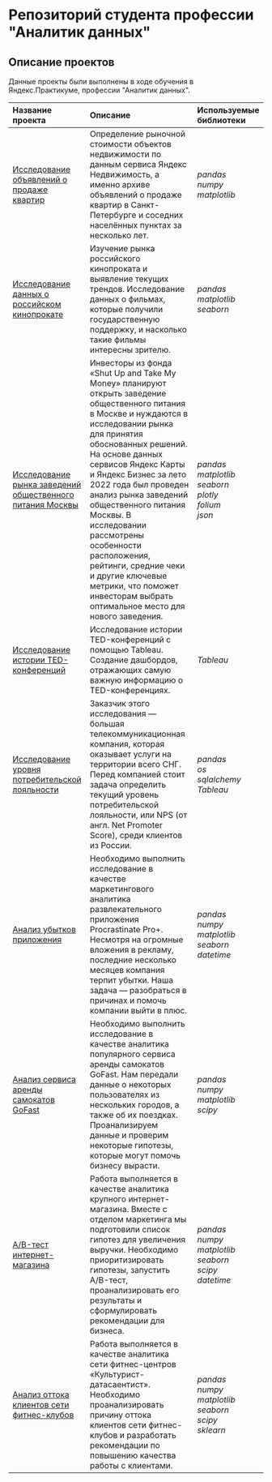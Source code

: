 # Репозиторий студента профессии "Аналитик данных"

## Описание проектов 
Данные проекты были выполнены в ходе обучения в Яндекс.Практикуме, профессии "Аналитик данных".

| Название проекта | Описание | Используемые библиотеки | 
| :---------------------- | :---------------------- | :---------------------- |
| [Исследование объявлений о продаже квартир](Research_of_apartment_sale_ads) | Определение рыночной стоимости объектов недвижимости по данным сервиса Яндекс Недвижимость, а именно архиве объявлений о продаже квартир в Санкт-Петербурге и соседних населённых пунктах за несколько лет. | *pandas*<br>*numpy*<br>*matplotlib* |
| [Исследование данных о российском кинопрокате](Research_of_the_Russian_film_distribution)| Изучение рынка российского кинопроката и выявление текущих трендов. Исследование данных о фильмах, которые получили государственную поддержку, и насколько такие фильмы интересны зрителю. | *pandas*<br>*matplotlib*<br>*seaborn* |
| [Исследование рынка заведений общественного питания Москвы](Research_of_the_Moscow_Catering_Market)| Инвесторы из фонда «Shut Up and Take My Money» планируют открыть заведение общественного питания в Москве и нуждаются в исследовании рынка для принятия обоснованных решений. На основе данных сервисов Яндекс Карты и Яндекс Бизнес за лето 2022 года был проведен анализ рынка заведений общественного питания Москвы. В исследовании рассмотрены особенности расположения, рейтинги, средние чеки и другие ключевые метрики, что поможет инвесторам выбрать оптимальное место для нового заведения.| *pandas*<br>*matplotlib*<br>*seaborn*<br>*plotly*<br>*folium*<br>*json* |
| [Исследование истории TED-конференций](Researching_the_history_of_TED_conferences) | Исследование истории TED-конференций с помощью Tableau. Создание дашбордов, отражающих самую важную информацию о TED-конференциях. | *Tableau* |
| [Исследование уровня потребительской лояльности](Research_on_the_level_of_consumer_loyalty) | Заказчик этого исследования — большая телекоммуникационная компания, которая оказывает услуги на территории всего СНГ. Перед компанией стоит задача определить текущий уровень потребительской лояльности, или NPS (от англ. Net Promoter Score), среди клиентов из России. | *pandas* <br> *os* <br> *sqlalchemy* <br> *Tableau* |
| [Анализ убытков приложения](Application_loss_analysis) | Необходимо выполнить исследование в качестве маркетингового аналитика развлекательного приложения Procrastinate Pro+. Несмотря на огромные вложения в рекламу, последние несколько месяцев компания терпит убытки. Наша задача — разобраться в причинах и помочь компании выйти в плюс. | *pandas* <br> *numpy* <br> *matplotlib* <br> *seaborn* <br> *datetime* |
| [Анализ сервиса аренды самокатов GoFast](Scooter_rental_service_analysis) | Необходимо выполнить исследование в качестве аналитика популярного сервиса аренды самокатов GoFast. Нам передали данные о некоторых пользователях из нескольких городов, а также об их поездках. Проанализируем данные и проверим некоторые гипотезы, которые могут помочь бизнесу вырасти. | *pandas* <br> *numpy* <br> *matplotlib* <br> *scipy* |
| [A/B-тест интернет-магазина](Business_Decision_Making) | Работа выполняется в качестве аналитика крупного интернет-магазина. Вместе с отделом маркетинга мы подготовили список гипотез для увеличения выручки. Необходимо приоритизировать гипотезы, запустить A/B-тест, проанализировать его результаты и сформулировать рекомендации для бизнеса. | *pandas* <br> *numpy* <br> *matplotlib* <br> *seaborn* <br> *scipy* <br> *datetime* |
| [Анализ оттока клиентов сети фитнес-клубов](Gym_churn) | Работа выполняется в качестве аналитика сети фитнес-центров «Культурист-датасаентист». Необходимо проанализировать причину оттока клиентов сети фитнес-клубов и разработать рекомендации по повышению качества работы с клиентами. | *pandas* <br> *numpy* <br> *matplotlib* <br> *seaborn* <br> *scipy* <br> *sklearn* |
